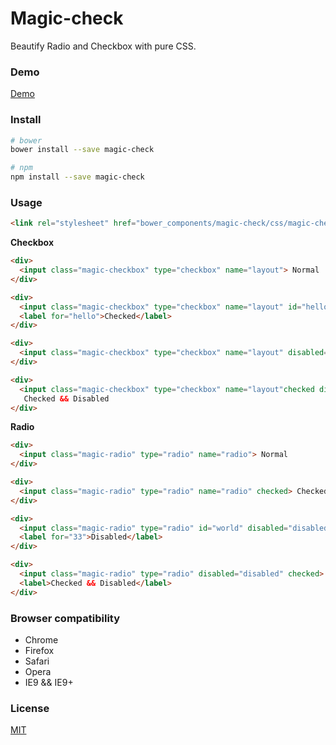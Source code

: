 # Magic-check
Beautify Radio and Checkbox with pure CSS.

### Demo

[Demo](http://forsigner.com/magic-check)

### Install

``` bash
# bower
bower install --save magic-check

# npm
npm install --save magic-check
```

### Usage

```html
<link rel="stylesheet" href="bower_components/magic-check/css/magic-check.css">
```

**Checkbox**

```html
<div>
  <input class="magic-checkbox" type="checkbox" name="layout"> Normal
</div>

<div>
  <input class="magic-checkbox" type="checkbox" name="layout" id="hello" checked="checked">
  <label for="hello">Checked</label>
</div>

<div>
  <input class="magic-checkbox" type="checkbox" name="layout" disabled="disabled"> Disabled
</div>

<div>
  <input class="magic-checkbox" type="checkbox" name="layout"checked disabled="disabled" >
   Checked && Disabled
</div>
```

**Radio**

```html
<div>
  <input class="magic-radio" type="radio" name="radio"> Normal
</div>

<div>
  <input class="magic-radio" type="radio" name="radio" checked> Checked
</div>

<div>
  <input class="magic-radio" type="radio" id="world" disabled="disabled">
  <label for="33">Disabled</label>
</div>

<div>
  <input class="magic-radio" type="radio" disabled="disabled" checked>
  <label>Checked && Disabled</label>
</div>
```

### Browser compatibility

- Chrome
- Firefox
- Safari
- Opera
- IE9 && IE9+


### License

  [MIT](LICENSE)
